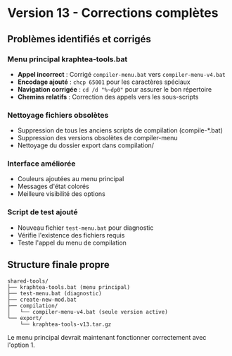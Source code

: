 # Version 13 - Corrections complètes

## Problèmes identifiés et corrigés

### Menu principal kraphtea-tools.bat
- **Appel incorrect** : Corrigé `compiler-menu.bat` vers `compiler-menu-v4.bat`
- **Encodage ajouté** : `chcp 65001` pour les caractères spéciaux
- **Navigation corrigée** : `cd /d "%~dp0"` pour assurer le bon répertoire
- **Chemins relatifs** : Correction des appels vers les sous-scripts

### Nettoyage fichiers obsolètes
- Suppression de tous les anciens scripts de compilation (compile-*.bat)
- Suppression des versions obsolètes de compiler-menu
- Nettoyage du dossier export dans compilation/

### Interface améliorée
- Couleurs ajoutées au menu principal
- Messages d'état colorés
- Meilleure visibilité des options

### Script de test ajouté
- Nouveau fichier `test-menu.bat` pour diagnostic
- Vérifie l'existence des fichiers requis
- Teste l'appel du menu de compilation

## Structure finale propre
```
shared-tools/
├── kraphtea-tools.bat (menu principal)
├── test-menu.bat (diagnostic)
├── create-new-mod.bat
├── compilation/
│   └── compiler-menu-v4.bat (seule version active)
└── export/
    └── kraphtea-tools-v13.tar.gz
```

Le menu principal devrait maintenant fonctionner correctement avec l'option 1.
